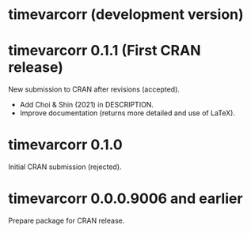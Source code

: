 # timevarcorr (development version)

# timevarcorr 0.1.1 (First CRAN release)

New submission to CRAN after revisions (accepted).

* Add Choi & Shin (2021) in DESCRIPTION.
* Improve documentation (returns more detailed and use of LaTeX).

# timevarcorr 0.1.0

Initial CRAN submission (rejected).

# timevarcorr 0.0.0.9006 and earlier

Prepare package for CRAN release.
